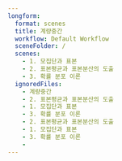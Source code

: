 ```yaml
---
longform:
  format: scenes
  title: 계량중간
  workflow: Default Workflow
  sceneFolder: /
  scenes:
    - 1. 모집단과 표본
    - 2. 표본평균과 표본분산의 도출
    - 3. 확률 분포 이론
  ignoredFiles:
    - 계량중간
    - 2. 표본평균과 표본분산의 도출
    - 1. 모집단과 표본
    - 3. 확률 분포 이론
    - 2. 표본평균과 표본분산의 도출
    - 1. 모집단과 표본
    - 3. 확률 분포 이론
    - 
---
```

